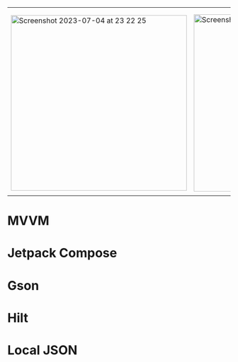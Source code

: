 
<table>
  <tr><th></th><th></th><th></th><th></th></tr>
  <tr>
<td><img width="397" alt="Screenshot 2023-07-04 at 23 22 25" src="https://github.com/a222112000/Warehouse/assets/26028054/ab71fe1c-4f70-4e68-98bc-4d19811cf9b4">
</td>
<td><img width="401" alt="Screenshot 2023-07-04 at 23 22 44" src="https://github.com/a222112000/Warehouse/assets/26028054/fb08f24a-d4d3-475a-b3cf-3c3dab405711">
</td>
    <td><img width="410" alt="Screenshot 2023-07-04 at 23 22 54" src="https://github.com/a222112000/Warehouse/assets/26028054/e9f35037-d121-4f66-9ff6-d6265c7028df">
</td>
    <td><img width="411" alt="Screenshot 2023-07-04 at 23 15 20" src="https://github.com/a222112000/Warehouse/assets/26028054/9923e335-3f72-4a8b-89d5-c1cd82155f08">
</td></tr>
</table>

# MVVM
# Jetpack Compose
# Gson
# Hilt
# Local JSON
